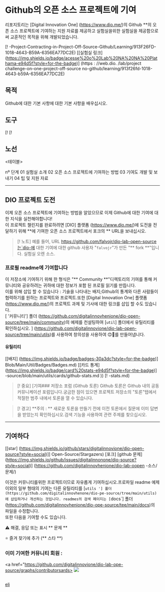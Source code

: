 <H1>
<a href = 타격
<img align = "Center"width = "40px"src = "https://hermes.digitalinnovation.one/assets/diome/logo-minimized.png"> </a>
<span> Github의 오픈 소스 프로젝트에 기여 </span>
</h1>

리포지토리는 [Digital Innovation One] (https://www.dio.me/)의 Github **의 오픈 소스 프로젝트에 기여하는 지원 자료를 제공하고 실험실을위한 실험실을 제공함으로써 교훈적인 목적을 위해 개발되었습니다.

[! -Project-Contracting-in-Project-Off-Source-Github/Learning/913F26FD-1018-4643-B59A-6356EA77DC2E)
[[실험실 링크] (https://img.shields.io/badge/acesse%20o%20Lab%20NA%20NA%20Plathama-e94d5f?style=for-the-badge)] (https : //web.dio. /lab/project challenge-on-one-project-off-source no-github/learning/913f26fd-1018-4643-b59A-6356EA77DC2E)

## 목적
Github에 대한 기본 사항에 대한 기본 사항을 배우십시오.

## 도구
[!
[!

## 노선
<테이블>
<Thead>
<tr align = "left">
<HH> nº </h>
<HH> 단계 </h>
</tr>
</thead>
<tbody align = "left">
<tr>
<td> 01 </td>
<td> 실험실 소개 </td>
</tr>
<tr>
<td> 02 </td>
<td> 오픈 소스 프로젝트에 기여하는 방법 </td>
</tr>
<tr>
<td> 03 </td>
<td> 기여도 개발 및 보내기 </td>
</tr>
<tr>
<td> 04 </td>
<td> 팁 및 지원 자료 </td>
</tr>
</tbody>
</테이블>

---
## DIO 프로젝트 도전
이제 오픈 소스 프로젝트에 기여하는 방법을 알았으므로 이제 Github에 대한 기여에 대한 지식을 실천해야합니다!<br>
이 프로젝트 챌린지를 완료하려면 [DIO] 플랫폼 (https://www.dio.me/)에 도전을 전달하기 위해 **에 기여한 오픈 소스 프로젝트에서 포크의 ** URL을 보내십시오.

> [! 노트]
예를 들어, URL https://github.com/falvojr/dio-lab-open-source는`dio-에 대한 기여에 대한 github 사용자 "`falvojr`"가 만든 "** fork **"입니다. 실험실 오렌 소스.

### 프로필 readme에 기여합니다
이 저장소에 기여하기 위해 한 형식은 "** Community **"디렉토리의 기여를 통해 커뮤니티와 공유하려는 귀하에 대한 정보가 포함 된 프로필 읽기를 만듭니다.<br>
이를 위해 삽입 할 수 있습니다 : 기술을 나타내는 배지;Github의 통계와 다른 사람들이 협력하기를 원하는 프로젝트와 프로젝트.또한 [Digital Innovation One] 플랫폼 (https://www.dio.me/)의 프로젝트 과제 및 기사에 대한 링크를 삽입 할 수도 있습니다.<br>
[ '커뮤니티'] 폴더 (https://github.com/digitalinnovhenione/dio-open-source/tree/main/community)의 예제를 컨설팅하여 [`util`] 폴더에서 유틸리티를 확인하십시오. ] (https://github.com/digitalinnovione/dio-lab-open-source/tree/main/utils)를 사용하여 창의성을 사용하여 😊💙를 만들어냅니다.

#### 유틸리티

[[배지] (https://img.shields.io/badge/badges-30a3dc?style=for-the-badge)] Blob/Main/Util/Badges/Badges.md)
[[카드 통계] (https://img.shields.io/badge/card%20stats-e94d5f?style=for-the-badge)] -source/blob/main/utils/cards/github-stats.md ))
[! -stats.md)

> [! 중요]
> [기여### 저장소 포럼 (Github 토론)
Github 토론은 Github 내의 공동 커뮤니케이션 포럼입니다.궁금한 점이 있으면 프로젝트 저장소의 "토론"탭에서 적절한 범주 내에서 토론을 열 수 있습니다.

> [! 경고]
> **주의 : ** 새로운 토론을 만들기 전에 이전 토론에서 질문에 이미 답변을 받았는지 확인하십시오.검색 기능을 사용하여 관련 주제를 찾으십시오.

---

## 기여하다
[[star] (https://img.shields.io/github/stars/digitalinnovione/dio-open-source?style=social)]] Open-Source/Stargazers)
[포크]
[github 문제] (https://img.shields.io/github/issues/digitalinnonone/dio-source?style=social)] (https://github.com/digitalinnovhenione/dio-lab-oopen -소스/문제/)

이것은 커뮤니티를위한 프로젝트이므로 자유롭게 기여하십시오.프로파일 readme 예제 이외의 일부 형태의 기여는 다른 유틸리티를 [`utils '] 폴더 (https://github.com/digitalinnovhenone/dio-pe-source/tree/main/utils)에 삽입하거나 개선하는 것입니다. readmes의 검색 페이지는 [`docs`] 폴더 (https://github.com/digitalinnovhenione/dio-ope-source/tee/main/docs)의 파일을 수정합니다.<br>
또한 다음을 기여할 수도 있습니다.

⚠️ 해결, 응답 또는 표시 ** 문제 **

⭐ 즐겨 찾기에 추가 (** 스타 **)

### 이미 기여한 커뮤니티 회원 :
<a href="https://github.com/digitalinnovione/dio-lab-ope-source/graphs/contributorsards>
<img src = "https://contrib.rocks/image?repo=digitalinnovionone/dio-lab-open-source"/>
</a>

##
<a href="https://github.com/elidianaandrade"> eli </a>